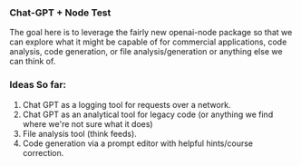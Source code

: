### Chat-GPT + Node Test


The goal here is to leverage the fairly new openai-node package so that we can explore what it might be capable of for commercial applications, code analysis, code generation, or file analysis/generation or anything else we can think of.


### Ideas So far:

1. Chat GPT as a logging tool for requests over a network.
2. Chat GPT as an analytical tool for legacy code (or anything we find where we're not sure what it does)
3. File analysis tool (think feeds).
4. Code generation via a prompt editor with helpful hints/course correction.

